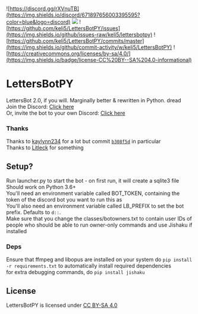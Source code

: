![https://discord.gg/rXVnuTB](https://img.shields.io/discord/671897656003395595?color=blue&logo=discord)
![](https://img.shields.io/github/languages/code-size/keli5/LettersBotPY?logo=github&logoColor=black)
![https://github.com/keli5/LettersBotPY/issues](https://img.shields.io/github/issues-raw/keli5/lettersbotpy)
![https://github.com/keli5/LettersBotPY/commits/master](https://img.shields.io/github/commit-activity/w/keli5/LettersBotPY)
![https://creativecommons.org/licenses/by-sa/4.0/](https://img.shields.io/badge/license-CC%20BY--SA%204.0-informational)

# LettersBotPY
LettersBot 2.0, if you will. Marginally better &amp; rewritten in Python. dread
<br>Join the Discord: [Click here](https://discord.gg/rXVnuTB)<br>
Or, invite the bot to your own Discord: [Click here](https://cutt.ly/lettersbot)

### Thanks
Thanks to [kaylynn234](https://github.com/kaylynn234) for a lot but commit [`b308f5d`](https://github.com/keli5/LettersBotPY/commit/b308f5d6e5cb8f60ce90a73788b06689c9610293) in particular  <br>
Thanks to [Litleck](https://github.com/Litleck) for something

## Setup?
Run launcher.py to start the bot - on first run, it will create a sqlite3 file<br>
Should work on Python 3.6+<br>
You'll need an environment variable called BOT_TOKEN, containing the token of the discord bot you want to run this as<br>
You'll also need an environment variable called LB_PREFIX to set the bot prefix. Defaults to `d::`. <br>
Make sure that you change the classes/botowners.txt to contain user IDs of people who should be able to run owner-only commands and use Jishaku if installed
### Deps
Ensure that ffmpeg and libopus are installed on your system
do `pip install -r requirements.txt` to automatically install required dependencies<br>
for extra debugging commands, do `pip install jishaku`


## License
LettersBotPY is licensed under [CC BY-SA 4.0](https://creativecommons.org/licenses/by-sa/4.0/ " Atribution Share-Alike 4.0 license ")
